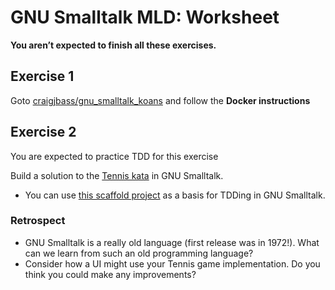 # GNU Smalltalk MLD: Worksheet

**You aren’t expected to finish all these exercises.**

## Exercise 1

Goto [craigjbass/gnu\_smalltalk\_koans](https://github.com/craigjbass/gnu_smalltalk_koans) and follow the **Docker instructions**

## Exercise 2

You are expected to practice TDD for this exercise

Build a solution to the [Tennis kata](../../katas/tennis/) in GNU Smalltalk.

- You can use [this scaffold project](https://github.com/madetech/gnu-smalltalk-scaffold) as a basis for TDDing in GNU Smalltalk.

### Retrospect

- GNU Smalltalk is a really old language (first release was in 1972!). What can we learn from such an old programming language?
- Consider how a UI might use your Tennis game implementation. Do you think you could make any improvements?

